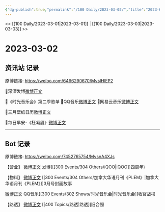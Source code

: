 ```yaml
---
{"dg-publish":true,"permalink":"/100 Daily/2023-03-02/","title":"2023-03-02","created":"2023-03-03T10:23:13.625+08:00","updated":"2023-03-03T10:39:20.793+08:00"}
---
```



<< [[100 Daily/2023-03-01\|2023-03-01]] | [[100 Daily/2023-03-03\|2023-03-03]] >>

# 2023-03-02

## 资讯站 记录

原博链接: https://weibo.com/6466290670/MvslHlEP2

🌟深深发博[微博正文](https://weibo.com/detail/4874784599705348)

🌟《时光音乐会》第二季歌单
🌱QQ音乐[微博正文](https://weibo.com/detail/4874929646342992)
🌱网易云音乐[微博正文](https://weibo.com/detail/4874939847409684)

🌟三月壁纸日历[微博正文](https://weibo.com/detail/4874788495167548)

🌟每日早安-《枉凝眉》[微博正文](https://weibo.com/detail/4874750066691166)

---
## Bot 记录

原博链接: https://weibo.com/7452765754/MvsnA4XJs

【营业】
[微博正文](https://weibo.com/detail/4874783517050222) 发博([[300 Events/304 Others/iQOO\|iQOO]]四周年)

【物料】
[微博正文](https://weibo.com/detail/4874792463502700) [[300 Events/304 Others/加拿大华语月刊《PLEM》\|加拿大华语月刊《PLEM》]]3月号封面故事

[微博正文](https://weibo.com/detail/4874919332544996) QQ音乐[[300 Events/302 Shows/时光音乐会\|时光音乐会]]收官战报

【路透】
[微博正文](https://weibo.com/detail/4874929311060298) [[400 Topics/路透\|路透]]旧合照 ​​​
